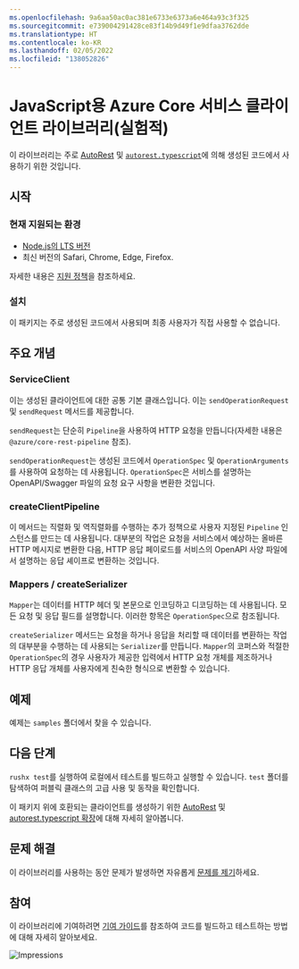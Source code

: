 ```yaml
---
ms.openlocfilehash: 9a6aa50ac0ac381e6733e6373a6e464a93c3f325
ms.sourcegitcommit: e739004291428ce83f14b9d49f1e9dfaa3762dde
ms.translationtype: HT
ms.contentlocale: ko-KR
ms.lasthandoff: 02/05/2022
ms.locfileid: "138052826"
---
```

# <a name="azure-core-service-client-library-for-javascript-experimental"></a>JavaScript용 Azure Core 서비스 클라이언트 라이브러리(실험적)

이 라이브러리는 주로 [AutoRest](https://github.com/Azure/Autorest) 및 [`autorest.typescript`](https://github.com/Azure/autorest.typescript)에 의해 생성된 코드에서 사용하기 위한 것입니다.

## <a name="getting-started"></a>시작

### <a name="currently-supported-environments"></a>현재 지원되는 환경

- [Node.js의 LTS 버전](https://nodejs.org/about/releases/)
- 최신 버전의 Safari, Chrome, Edge, Firefox.

자세한 내용은 [지원 정책](https://github.com/Azure/azure-sdk-for-js/blob/main/SUPPORT.md)을 참조하세요.

### <a name="installation"></a>설치

이 패키지는 주로 생성된 코드에서 사용되며 최종 사용자가 직접 사용할 수 없습니다.

## <a name="key-concepts"></a>주요 개념

### <a name="serviceclient"></a>ServiceClient

이는 생성된 클라이언트에 대한 공통 기본 클래스입니다. 이는 `sendOperationRequest` 및 `sendRequest` 메서드를 제공합니다.

`sendRequest`는 단순히 `Pipeline`을 사용하여 HTTP 요청을 만듭니다(자세한 내용은 `@azure/core-rest-pipeline` 참조).

`sendOperationRequest`는 생성된 코드에서 `OperationSpec` 및 `OperationArguments`를 사용하여 요청하는 데 사용됩니다. `OperationSpec`은 서비스를 설명하는 OpenAPI/Swagger 파일의 요청 요구 사항을 변환한 것입니다.

### <a name="createclientpipeline"></a>createClientPipeline

이 메서드는 직렬화 및 역직렬화를 수행하는 추가 정책으로 사용자 지정된 `Pipeline` 인스턴스를 만드는 데 사용됩니다. 대부분의 작업은 요청을 서비스에서 예상하는 올바른 HTTP 메시지로 변환한 다음, HTTP 응답 페이로드를 서비스의 OpenAPI 사양 파일에서 설명하는 응답 셰이프로 변환하는 것입니다.

### <a name="mappers--createserializer"></a>Mappers / createSerializer

`Mapper`는 데이터를 HTTP 헤더 및 본문으로 인코딩하고 디코딩하는 데 사용됩니다. 모든 요청 및 응답 필드를 설명합니다. 이러한 항목은 `OperationSpec`으로 참조됩니다.

`createSerializer` 메서드는 요청을 하거나 응답을 처리할 때 데이터를 변환하는 작업의 대부분을 수행하는 데 사용되는 `Serializer`를 만듭니다. `Mapper`의 코퍼스와 적절한 `OperationSpec`의 경우 사용자가 제공한 입력에서 HTTP 요청 개체를 제조하거나 HTTP 응답 개체를 사용자에게 친숙한 형식으로 변환할 수 있습니다.

## <a name="examples"></a>예제

예제는 `samples` 폴더에서 찾을 수 있습니다.

## <a name="next-steps"></a>다음 단계

`rushx test`를 실행하여 로컬에서 테스트를 빌드하고 실행할 수 있습니다. `test` 폴더를 탐색하여 퍼블릭 클래스의 고급 사용 및 동작을 확인합니다.

이 패키지 위에 호환되는 클라이언트를 생성하기 위한 [AutoRest](https://github.com/Azure/autorest) 및 [autorest.typescript 확장](https://github.com/Azure/autorest.typescript)에 대해 자세히 알아봅니다.

## <a name="troubleshooting"></a>문제 해결

이 라이브러리를 사용하는 동안 문제가 발생하면 자유롭게 [문제를 제기](https://github.com/Azure/azure-sdk-for-js/issues/new)하세요.

## <a name="contributing"></a>참여

이 라이브러리에 기여하려면 [기여 가이드](https://github.com/Azure/azure-sdk-for-js/blob/main/CONTRIBUTING.md)를 참조하여 코드를 빌드하고 테스트하는 방법에 대해 자세히 알아보세요.

![Impressions](https://azure-sdk-impressions.azurewebsites.net/api/impressions/azure-sdk-for-js%2Fsdk%2Fcore%2Fcore-client%2FREADME.png)
